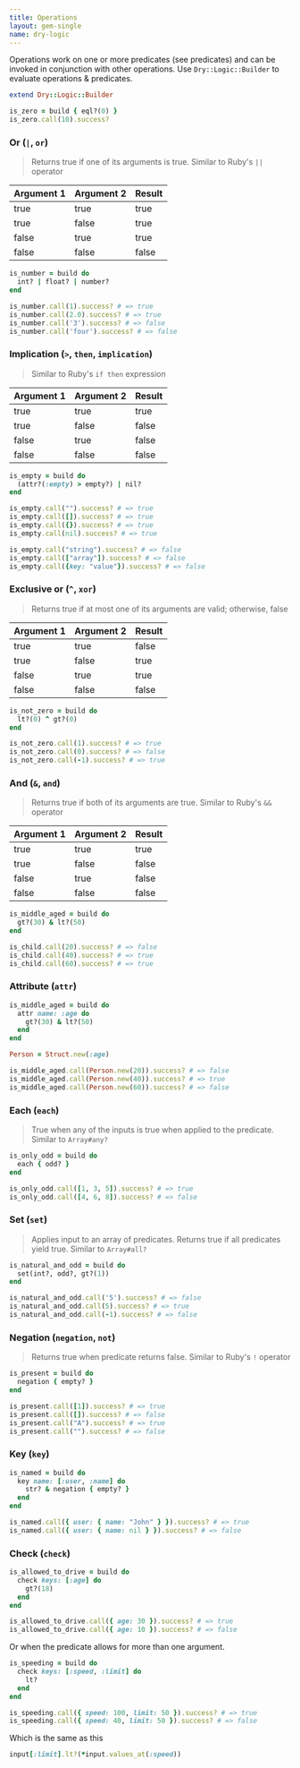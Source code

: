 ```yaml
---
title: Operations
layout: gem-single
name: dry-logic
---
```


Operations work on one or more predicates (see predicates) and can be invoked in conjunction with other operations. Use `Dry::Logic::Builder` to evaluate operations & predicates.

``` ruby
extend Dry::Logic::Builder

is_zero = build { eql?(0) }
is_zero.call(10).success?
```

### Or (`|`, `or`)

> Returns true if one of its arguments is true. Similar to Ruby's `||` operator

Argument 1 | Argument 2 | Result
--- | --- | ---
true | true | true
true | false | true
false | true | true
false | false | false

``` ruby
is_number = build do
  int? | float? | number?
end

is_number.call(1).success? # => true
is_number.call(2.0).success? # => true
is_number.call('3').success? # => false
is_number.call('four').success? # => false
```

### Implication (`>`, `then`, `implication`)

> Similar to Ruby's `if then` expression

Argument 1 | Argument 2 | Result
--- | --- | ---
true | true | true
true | false | false
false | true | false
false | false | false

``` ruby
is_empty = build do
  (attr?(:empty) > empty?) | nil?
end

is_empty.call("").success? # => true
is_empty.call([]).success? # => true
is_empty.call({}).success? # => true
is_empty.call(nil).success? # => true

is_empty.call("string").success? # => false
is_empty.call(["array"]).success? # => false
is_empty.call({key: "value"}).success? # => false
```

### Exclusive or (`^`, `xor`)

> Returns true if at most one of its arguments are valid; otherwise, false

Argument 1 | Argument 2 | Result
--- | --- | ---
true | true | false
true | false | true
false | true | true
false | false | false

``` ruby
is_not_zero = build do
  lt?(0) ^ gt?(0)
end

is_not_zero.call(1).success? # => true
is_not_zero.call(0).success? # => false
is_not_zero.call(-1).success? # => true
```

### And (`&`, `and`)

> Returns true if both of its arguments are true. Similar to Ruby's `&&` operator

Argument 1 | Argument 2 | Result
--- | --- | ---
true | true | true
true | false | false
false | true | false
false | false | false

``` ruby
is_middle_aged = build do
  gt?(30) & lt?(50)
end

is_child.call(20).success? # => false
is_child.call(40).success? # => true
is_child.call(60).success? # => true
```

### Attribute (`attr`)

``` ruby
is_middle_aged = build do
  attr name: :age do
    gt?(30) & lt?(50)
  end
end

Person = Struct.new(:age)

is_middle_aged.call(Person.new(20)).success? # => false
is_middle_aged.call(Person.new(40)).success? # => true
is_middle_aged.call(Person.new(60)).success? # => false
```

### Each (`each`)

> True when any of the inputs is true when applied to the predicate. Similar to `Array#any?`

``` ruby
is_only_odd = build do
  each { odd? }
end

is_only_odd.call([1, 3, 5]).success? # => true
is_only_odd.call([4, 6, 8]).success? # => false
```

### Set (`set`)

> Applies input to an array of predicates. Returns true if all predicates yield true. Similar to `Array#all?`

``` ruby
is_natural_and_odd = build do
  set(int?, odd?, gt?(1))
end

is_natural_and_odd.call('5').success? # => false
is_natural_and_odd.call(5).success? # => true
is_natural_and_odd.call(-1).success? # => false
```

### Negation (`negation`, `not`)

> Returns true when predicate returns false. Similar to Ruby's `!` operator

``` ruby
is_present = build do
  negation { empty? }
end

is_present.call([1]).success? # => true
is_present.call([]).success? # => false
is_present.call("A").success? # => true
is_present.call("").success? # => false
```

### Key (`key`)

``` ruby
is_named = build do
  key name: [:user, :name] do
    str? & negation { empty? }
  end
end

is_named.call({ user: { name: "John" } }).success? # => true
is_named.call({ user: { name: nil } }).success? # => false
```

### Check (`check`)

``` ruby
is_allowed_to_drive = build do
  check keys: [:age] do
    gt?(18)
  end
end

is_allowed_to_drive.call({ age: 30 }).success? # => true
is_allowed_to_drive.call({ age: 10 }).success? # => false
```

Or when the predicate allows for more than one argument.

``` ruby
is_speeding = build do
  check keys: [:speed, :limit] do
    lt?
  end
end

is_speeding.call({ speed: 100, limit: 50 }).success? # => true
is_speeding.call({ speed: 40, limit: 50 }).success? # => false
```

Which is the same as this

``` ruby
input[:limit].lt?(*input.values_at(:speed))
```
